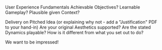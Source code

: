 User Experience Fundamentals
Achievable Objectives?
Learnable Gameplay?
Plausible given Context?

Delivery on Pitched Idea (or explaining why not - add a "Justification" PDF to your hand-in)
Are your original Aesthetics supported?
Are the stated Dynamics playable?
How is it different from what you set out to do?

We want to be impressed!